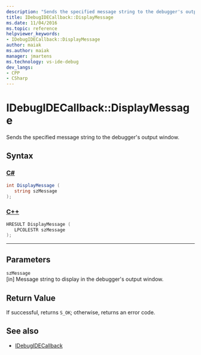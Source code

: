```yaml
---
description: "Sends the specified message string to the debugger's output window."
title: IDebugIDECallback::DisplayMessage
ms.date: 11/04/2016
ms.topic: reference
helpviewer_keywords:
- IDebugIDECallback::DisplayMessage
author: maiak
ms.author: maiak
manager: jmartens
ms.technology: vs-ide-debug
dev_langs:
- CPP
- CSharp
---
```

# IDebugIDECallback::DisplayMessage

Sends the specified message string to the debugger's output window.

## Syntax

### [C#](#tab/csharp)
```csharp
int DisplayMessage (
   string szMessage
);
```
### [C++](#tab/cpp)
```cpp
HRESULT DisplayMessage (
   LPCOLESTR szMessage
);
```
---

## Parameters
`szMessage`\
[in] Message string to display in the debugger's output window.

## Return Value
 If successful, returns `S_OK`; otherwise, returns an error code.

## See also
- [IDebugIDECallback](../../../extensibility/debugger/reference/idebugidecallback.md)
